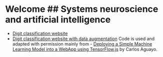 # Welcome ## Systems neuroscience and artificial intelligence
- [Digit classification website](https://tanteidaiko.github.io/digit_classification_website/tfjs.html)
- [Digit classification website with data augmentation](https://tanteidaiko.github.io/digit_classification_website_with_data_augmentation/tfjs.html)
Code is used and adapted with permission mainly from - [Deploying a Simple Machine Learning Model into a WebApp using TensorFlow.js](https://towardsdatascience.com/deploying-a-simplemachine-learning-model-into-a-webapp-using-tensorflow-js-3609c297fb04) by Carlos Aguayo.
